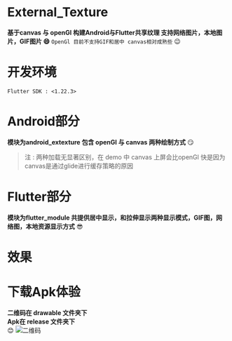 # External_Texture

**基于canvas 与 openGl 构建Android与Flutter共享纹理 支持网络图片，本地图片，GIF图片  :smile:**
```OpenGl 目前不支持GIF和居中 canvas相对成熟些``` :wink:

# 开发环境
```Flutter SDK : <1.22.3>```

# Android部分

**模块为android_extexture 包含 openGl 与 canvas 两种绘制方式** :smirk:  
> 注 : 两种加载无显著区别，在 demo 中 canvas 上屏会比openGl 快是因为canvas是通过glide进行缓存策略的原因

# Flutter部分
**模块为flutter_module 共提供居中显示，和拉伸显示两种显示模式，GIF图，网络图，本地资源显示方式** :sunglasses:

# 效果

# 下载Apk体验 
**二维码在 drawable 文件夹下 <br/> Apk在 release 文件夹下**<br/> :blush:
![二维码](https://github.com/183839128/External_Texture/blob/master/android_extexture/app/src/main/res/drawable/ewm.png)
